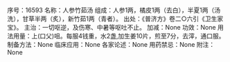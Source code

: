 序号：16593
名称：人参竹茹汤
组成：人参1两，橘皮1两（去白），半夏1两（汤洗），甘草半两（炙），新竹茹1两（青者）。
出处：《普济方》卷二○六引《卫生家宝》。
主治：一切呕逆，及伤寒、中暑等呕吐不止。
加减：None
功效：None
用法用量：上(口父)咀。每服4钱重，水2盏,加生姜10片，煎至7分，去滓，通口服。
制备方法：None
临床应用：None
各家论述：None
用药禁忌：None
附注：None
